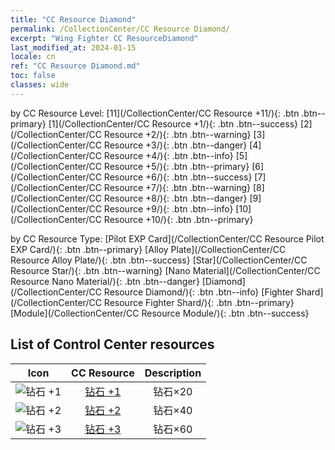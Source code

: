 ```yaml
---
title: "CC Resource Diamond"
permalink: /CollectionCenter/CC Resource Diamond/
excerpt: "Wing Fighter CC ResourceDiamond"
last_modified_at: 2024-01-15
locale: cn
ref: "CC Resource Diamond.md"
toc: false
classes: wide
---
```


  by CC Resource Level:  [11](/CollectionCenter/CC Resource +11/){: .btn .btn--primary}   [1](/CollectionCenter/CC Resource +1/){: .btn .btn--success}   [2](/CollectionCenter/CC Resource +2/){: .btn .btn--warning}   [3](/CollectionCenter/CC Resource +3/){: .btn .btn--danger}   [4](/CollectionCenter/CC Resource +4/){: .btn .btn--info}   [5](/CollectionCenter/CC Resource +5/){: .btn .btn--primary}   [6](/CollectionCenter/CC Resource +6/){: .btn .btn--success}   [7](/CollectionCenter/CC Resource +7/){: .btn .btn--warning}   [8](/CollectionCenter/CC Resource +8/){: .btn .btn--danger}   [9](/CollectionCenter/CC Resource +9/){: .btn .btn--info}   [10](/CollectionCenter/CC Resource +10/){: .btn .btn--primary} 

  by CC Resource Type:  [Pilot EXP Card](/CollectionCenter/CC Resource Pilot EXP Card/){: .btn .btn--primary}   [Alloy Plate](/CollectionCenter/CC Resource Alloy Plate/){: .btn .btn--success}   [Star](/CollectionCenter/CC Resource Star/){: .btn .btn--warning}   [Nano Material](/CollectionCenter/CC Resource Nano Material/){: .btn .btn--danger}   [Diamond](/CollectionCenter/CC Resource Diamond/){: .btn .btn--info}   [Fighter Shard](/CollectionCenter/CC Resource Fighter Shard/){: .btn .btn--primary}   [Module](/CollectionCenter/CC Resource Module/){: .btn .btn--success} 

## List of Control Center resources

  |   Icon |      CC Resource        |   Description   |
  |:------:|:---------------:|:---------------:|
  | ![钻石 +1](/images/cc/CC_Diamond_1_p.png) | [钻石 +1](/CollectionCenter/钻石_1/) | 钻石×20 |
  | ![钻石 +2](/images/cc/CC_Diamond_2_p.png) | [钻石 +2](/CollectionCenter/钻石_2/) | 钻石×40 |
  | ![钻石 +3](/images/cc/CC_Diamond_3_p.png) | [钻石 +3](/CollectionCenter/钻石_3/) | 钻石×60 |
